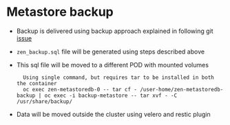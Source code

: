 # Metastore backup

- Backup is delivered using backup approach explained in following git [issue](https://github.ibm.com/PrivateCloud-analytics/zen-dev-test-utils/blob/gh-pages/docs/zen-metastoredb.md#5-metastoredb--backup--restore-options-for-cloudpaks) 
  
- `zen_backup.sql` file will be generated using steps described above
  
- This sql file will be moved to a different POD with mounted volumes
  ```    
    Using single command, but requires tar to be installed in both the container
    oc exec zen-metastoredb-0 -- tar cf - /user-home/zen-metastoredb-backup | oc exec -i backup-metastore -- tar xvf - -C /usr/share/backup/
  ```
- Data will be moved outside the cluster using velero and restic plugin
